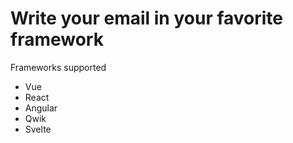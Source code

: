 # Write your email in your favorite framework

Frameworks supported

- Vue
- React
- Angular
- Qwik
- Svelte
